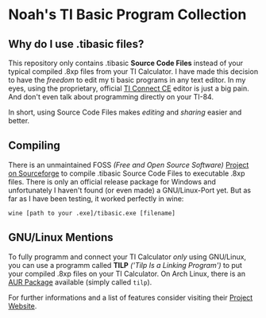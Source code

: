 # Noah's TI Basic Program Collection

## Why do I use .tibasic files?

This repository only contains .tibasic **Source Code Files** instead of your typical compiled .8xp files from your TI Calculator. I have made this decision to have the *freedom* to edit my ti basic programs in any text editor. In my eyes, using the proprietary, official [TI Connect CE](https://education.ti.com/en/products/computer-software/ti-connect-ce-sw) editor is just a big pain. And don't even talk about programming directly on your TI-84.

In short, using Source Code Files makes *editing* and *sharing* easier and better.

## Compiling

There is an unmaintained FOSS *(Free and Open Source Software)* [Project on Sourceforge](https://sourceforge.net/projects/tibasic/) to compile .tibasic Source Code Files to executable .8xp files. There is only an official release package for Windows and unfortunately I haven't found (or even made) a GNU/Linux-Port yet. But as far as I have been testing, it worked perfectly in wine:

    wine [path to your .exe]/tibasic.exe [filename]

## GNU/Linux Mentions

To fully programm and connect your TI Calculator *only* using GNU/Linux, you can use a programm called **TILP** *('Tilp Is a Linking Program')* to put your compiled .8xp files on your TI Calculator. On Arch Linux, there is an [AUR Package](https://aur.archlinux.org/packages/tilp/) available (simply called `tilp`).

For further informations and a list of features consider visiting their [Project Website](http://lpg.ticalc.org/prj_tilp/).


